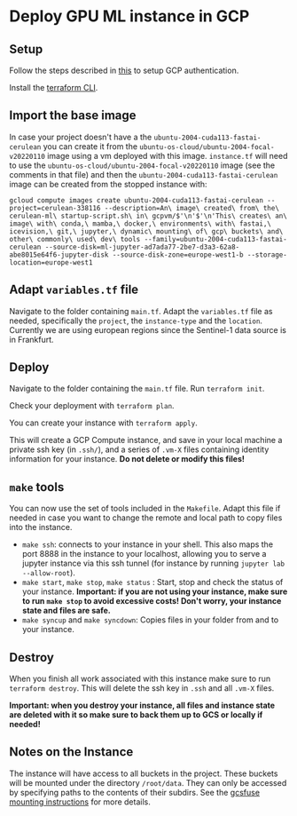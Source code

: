 # Deploy GPU ML instance in GCP

## Setup

Follow the steps described in [this](https://registry.terraform.io/providers/hashicorp/google/latest/docs/guides/provider_reference#authentication) to setup GCP authentication.

Install the [terraform CLI](https://learn.hashicorp.com/tutorials/terraform/install-cli).

## Import the base image

In case your project doesn't have a the `ubuntu-2004-cuda113-fastai-cerulean` you can create it from the `ubuntu-os-cloud/ubuntu-2004-focal-v20220110` image using a vm deployed with this image. `instance.tf` will need to use the `ubuntu-os-cloud/ubuntu-2004-focal-v20220110` image (see the comments in that file) and then the `ubuntu-2004-cuda113-fastai-cerulean` image can be created from the stopped instance with:

```
gcloud compute images create ubuntu-2004-cuda113-fastai-cerulean --project=cerulean-338116 --description=An\ image\ created\ from\ the\ cerulean-ml\ startup-script.sh\ in\ gcpvm/$'\n'$'\n'This\ creates\ an\ image\ with\ conda,\ mamba,\ docker,\ environments\ with\ fastai,\ icevision,\ git,\ jupyter,\ dynamic\ mounting\ of\ gcp\ buckets\ and\ other\ commonly\ used\ dev\ tools --family=ubuntu-2004-cuda113-fastai-cerulean --source-disk=ml-jupyter-ad7ada77-2be7-d3a3-62a8-abe8015e64f6-jupyter-disk --source-disk-zone=europe-west1-b --storage-location=europe-west1
```

## Adapt `variables.tf` file

Navigate to the folder containing `main.tf`. Adapt the `variables.tf` file as needed, specifically the `project`, the `instance-type` and the `location`. Currently we are using european regions since the Sentinel-1 data source is in Frankfurt.

## Deploy

Navigate to the folder containing the `main.tf` file. Run `terraform init`.

Check your deployment with `terraform plan`.

You can create your instance with `terraform apply`.

This will create a GCP Compute instance, and save in your local machine a private ssh key (in `.ssh/`), and a series of `.vm-X` files containing identity information for your instance. **Do not delete or modify this files!**

## `make` tools

You can now use the set of tools included in the `Makefile`. Adapt this file if needed in case you want to change the remote and local path to copy files into the instance.

- `make ssh`: connects to your instance in your shell. This also maps the port 8888 in the instance to your localhost, allowing you to serve a jupyter instance via this ssh tunnel (for instance by running `jupyter lab --allow-root`).
- `make start`, `make stop`, `make status` : Start, stop and check the status of your instance. **Important: if you are not using your instance, make sure to run `make stop` to avoid excessive costs! Don't worry, your instance state and files are safe.**
- `make syncup` and `make syncdown`: Copies files in your folder from and to your instance.

## Destroy

When you finish all work associated with this instance make sure to run `terraform destroy`. This will delete the ssh key in `.ssh` and all `.vm-X` files.

**Important: when you destroy your instance, all files and instance state are deleted with it so make sure to back them up to GCS or locally if needed!**


## Notes on the Instance

The instance will have access to all buckets in the project. These buckets will be mounted under the directory `/root/data`. They can only be accessed by specifying paths to the contents of their subdirs. See the [gcsfuse mounting instructions](https://github.com/GoogleCloudPlatform/gcsfuse/blob/master/docs/mounting.md) for more details.
